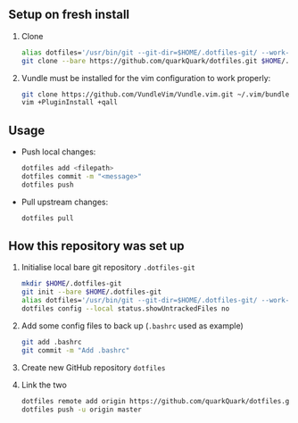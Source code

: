 ## Setup on fresh install

1.  Clone

    ````bash
    alias dotfiles='/usr/bin/git --git-dir=$HOME/.dotfiles-git/ --work-tree=$HOME'
    git clone --bare https://github.com/quarkQuark/dotfiles.git $HOME/.dofiles-git
    ````
    
2.  Vundle must be installed for the vim configuration to work properly:
    ````bash
    git clone https://github.com/VundleVim/Vundle.vim.git ~/.vim/bundle/Vundle.vim
    vim +PluginInstall +qall
    ````

## Usage

*   Push local changes:
    ````bash
    dotfiles add <filepath>
    dotfiles commit -m "<message>"
    dotfiles push
    ````
*   Pull upstream changes:
    ````bash
    dotfiles pull
    ````

## How this repository was set up

1.  Initialise local bare git repository `.dotfiles-git`

    ````bash
    mkdir $HOME/.dotfiles-git
    git init --bare $HOME/.dotfiles-git
    alias dotfiles='/usr/bin/git --git-dir=$HOME/.dotfiles-git/ --work-tree=$HOME'
    dotfiles config --local status.showUntrackedFiles no
    ````

2.  Add some config files to back up (`.bashrc` used as example)

    ````bash
    git add .bashrc
    git commit -m "Add .bashrc"
    ````

3.  Create new GitHub repository `dotfiles`

4.  Link the two

    ````bash
    dotfiles remote add origin https://github.com/quarkQuark/dotfiles.git
    dotfiles push -u origin master
    ````
